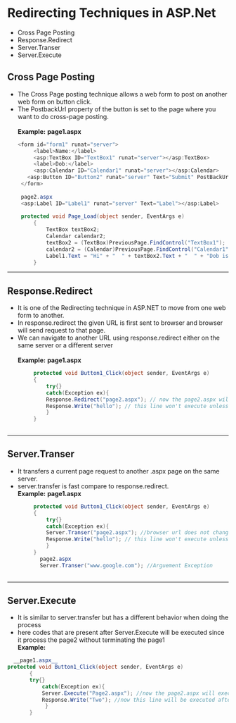 # Redirecting Techniques in ASP.Net

- Cross Page Posting 
- Response.Redirect 
- Server.Transer
- Server.Execute 

## Cross Page Posting
* The Cross Page posting technique allows a web form to post on another web form on button click. 
* The PostbackUrl property of the button is set to the page where you want to do cross-page posting.<br /><br />
**Example:**
   __page1.aspx__ <br />
   ```C#
   <form id="form1" runat="server">
        <label>Name:</label>
        <asp:TextBox ID="TextBox1" runat="server"></asp:TextBox>
        <label>Dob:</label>
        <asp:Calendar ID="Calendar1" runat="server"></asp:Calendar>
      <asp:Button ID="Button2" runat="server" Text="Submit" PostBackUrl="~/page2.aspx" />
    </form>
    
    page2.aspx 
    <asp:Label ID="Label1" runat="server" Text="Label"></asp:Label>
    
    protected void Page_Load(object sender, EventArgs e)
        {
            TextBox textBox2; 
            Calendar calendar2;
            textBox2 = (TextBox)PreviousPage.FindControl("TextBox1");
            calendar2 = (Calendar)PreviousPage.FindControl("Calendar1");
            Label1.Text = "Hi" + "  " + textBox2.Text + "  " + "Dob is" + calendar2.SelectedDate.ToString();
        }
 
---
## Response.Redirect
* It is one of the Redirecting technique in ASP.NET to move from one web form to another.
* In response.redirect the given URL is first sent to browser and browser will send request to that page.
* We can navigate to another URL using response.redirect either on the same server or a different server<br /><br />
**Example:**
   __page1.aspx__ <br />
   ```C#
        protected void Button1_Click(object sender, EventArgs e)
        {
            try{}
            catch(Exception ex){
            Response.Redirect("page2.aspx"); // now the page2.aspx will execute
            Response.Write("hello"); // this line won't execute unless its bool value set to false
            }
        }
        
---
## Server.Transer
* It transfers a current page request to another .aspx page on the same server.
* server.transfer is fast compare to response.redirect.<br/>
       **Example:**
   __page1.aspx__ <br />
   ```C#
        protected void Button1_Click(object sender, EventArgs e)
        {
            try{}
            catch(Exception ex){
            Server.Transer("page2.aspx"); //browser url does not change.
            Response.Write("hello"); // this line won't execute unless its bool value set to false.
            }
        } 
          page2.aspx
          Server.Transer("www.google.com"); //Arguement Exception
        
---      
## Server.Execute
* It is similar to server.transfer but has a different behavior when doing the process
* here codes that are present after Server.Execute will  be executed since it process the page2 without terminating the page1<br />
**Example:**
 ```C#
   __page1.aspx__ 
 protected void Button1_Click(object sender, EventArgs e)
        {
        try{}
            catch(Exception ex){
            Server.Execute("Page2.aspx"); //now the page2.aspx will execute
            Response.Write("Two"); //now this line will be executed after the completion of Server.Execute
             }
        }
